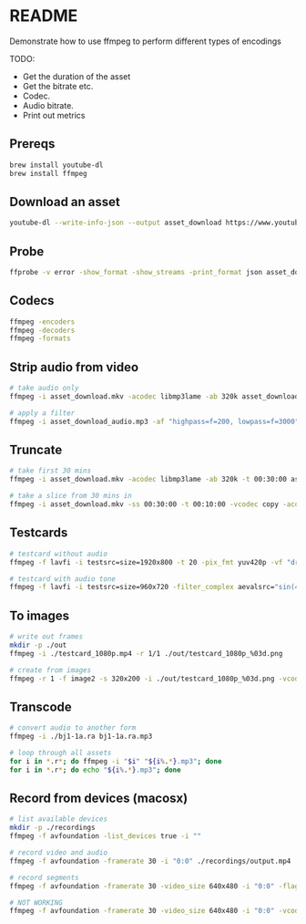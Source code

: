 # README
Demonstrate how to use ffmpeg to perform different types of encodings

TODO:
* Get the duration of the asset
* Get the bitrate etc.  
* Codec.  
* Audio bitrate.  
* Print out metrics

## Prereqs
```sh
brew install youtube-dl
brew install ffmpeg
```
## Download an asset
```sh
youtube-dl --write-info-json --output asset_download https://www.youtube.com/watch\?v\=wbU9P2DcKFs
```
## Probe
```sh
ffprobe -v error -show_format -show_streams -print_format json asset_download.mkv
```
## Codecs

```sh
ffmpeg -encoders    
ffmpeg -decoders    
ffmpeg -formats  
```

## Strip audio from video
```sh
# take audio only
ffmpeg -i asset_download.mkv -acodec libmp3lame -ab 320k asset_download_audio.mp3

# apply a filter
ffmpeg -i asset_download_audio.mp3 -af "highpass=f=200, lowpass=f=3000" asset_download_filter.mp3
``` 

## Truncate
```sh
# take first 30 mins
ffmpeg -i asset_download.mkv -acodec libmp3lame -ab 320k -t 00:30:00 asset_download_audio_30.mp3

# take a slice from 30 mins in
ffmpeg -i asset_download.mkv -ss 00:30:00 -t 00:10:00 -vcodec copy -acodec copy asset_download_slice.mkv
``` 

## Testcards
```sh
# testcard without audio
ffmpeg -f lavfi -i testsrc=size=1920x800 -t 20 -pix_fmt yuv420p -vf "drawtext=fontfile=/windows/fonts/arial.ttf:text='Testcard':fontcolor=white:fontsize=100" ./testcard_1080p.mp4

# testcard with audio tone
ffmpeg -f lavfi -i testsrc=size=960x720 -filter_complex aevalsrc="sin(440*2*PI*t)" -t 20 -r 30 -pix_fmt yuv420p -acodec libmp3lame -ab 320k  -vf "drawtext=fontfile=/windows/fonts/arial.ttf:text='Progressive 30FPS':fontcolor=white:fontsize=100" -force_key_frames 00:00:00.000 -b_strategy 0 -sc_threshold 0 testcard_960_720p_30fps.mp4
```

## To images
```sh
# write out frames
mkdir -p ./out
ffmpeg -i ./testcard_1080p.mp4 -r 1/1 ./out/testcard_1080p_%03d.png

# create from images
ffmpeg -r 1 -f image2 -s 320x200 -i ./out/testcard_1080p_%03d.png -vcodec libx264 -crf 15 -vpre normal ./320x200.mp4
```

## Transcode
```sh
# convert audio to another form 
ffmpeg -i ./bj1-1a.ra bj1-1a.ra.mp3

# loop through all assets
for i in *.r*; do ffmpeg -i "$i" "${i%.*}.mp3"; done
for i in *.r*; do echo "${i%.*}.mp3"; done
```


## Record from devices (macosx)
```sh
# list available devices
mkdir -p ./recordings
ffmpeg -f avfoundation -list_devices true -i "" 

# record video and audio
ffmpeg -f avfoundation -framerate 30 -i "0:0" ./recordings/output.mp4

# record segments
ffmpeg -f avfoundation -framerate 30 -video_size 640x480 -i "0:0" -flags +global_header -f segment -segment_time 60 -segment_format_options movflags=+faststart -reset_timestamps 1 ./recordings/test%d.mp4

# NOT WORKING
ffmpeg -f avfoundation -framerate 30 -video_size 640x480 -i "0:0" -vcodec libx264 -preset ultrafast -tune zerolatency -pix_fmt yuv422p -f mpegts udp://localhost:12345
```